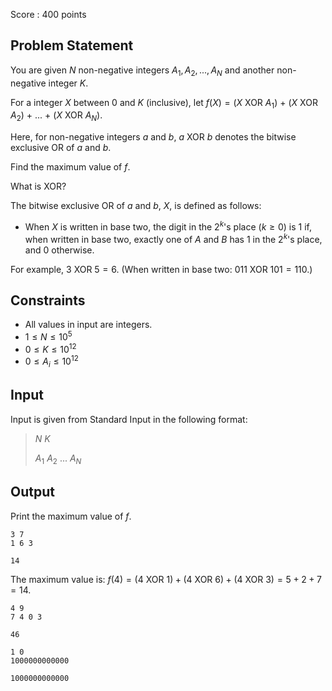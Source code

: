 Score : $400$ points

## Problem Statement

You are given $N$ non-negative integers $A_1, A_2, ..., A_N$ and another non-negative integer $K$.

For a integer $X$ between $0$ and $K$ (inclusive), let $f(X) = (X$ XOR $A_1)$ $+$ $(X$ XOR $A_2)$ $+$ $...$ $+$ $(X$ XOR $A_N)$.

Here, for non-negative integers $a$ and $b$, $a$ XOR $b$ denotes the bitwise exclusive OR of $a$ and $b$.

Find the maximum value of $f$.

What is XOR?

The bitwise exclusive OR of $a$ and $b$, $X$, is defined as follows:

- When $X$ is written in base two, the digit in the $2^k$'s place ($k \geq 0$) is $1$ if, when written in base two, exactly one of $A$ and $B$ has $1$ in the $2^k$'s place, and $0$ otherwise.

For example, $3$ XOR $5 = 6$. (When written in base two: $011$ XOR $101 = 110$.)

## Constraints

- All values in input are integers.
- $1 \leq N \leq 10^5$
- $0 \leq K \leq 10^{12}$
- $0 \leq A_i \leq 10^{12}$

## Input

Input is given from Standard Input in the following format:

> $N$ $K$
> 
> $A_1$ $A_2$ $...$ $A_N$

## Output

Print the maximum value of $f$.

```input1
3 7
1 6 3
```

```output1
14
```

The maximum value is: $f(4) = (4$ XOR $1) + (4$ XOR $6) + (4$ XOR $3) = 5 + 2 + 7 = 14$.

```input2
4 9
7 4 0 3
```

```output2
46
```

```input3
1 0
1000000000000
```

```output3
1000000000000
```